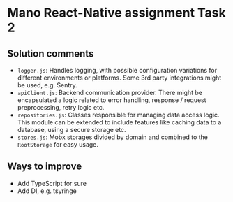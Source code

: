 # Mano React-Native assignment Task 2

## Solution comments

* `logger.js`: Handles logging, with possible configuration variations for different environments or platforms. Some 3rd party integrations might be used, e.g. Sentry.
* `apiClient.js`: Backend communication provider. There might be encapsulated a logic related to error handling, response / request preprocessing, retry logic etc.
* `repositories.js`: Classes responsible for managing data access logic. This module can be extended to include features like caching data to a database, using a secure storage etc.
* `stores.js`: Mobx storages divided by domain and combined to the `RootStorage` for easy usage.  

## Ways to improve

* Add TypeScript for sure
* Add DI, e.g. tsyringe